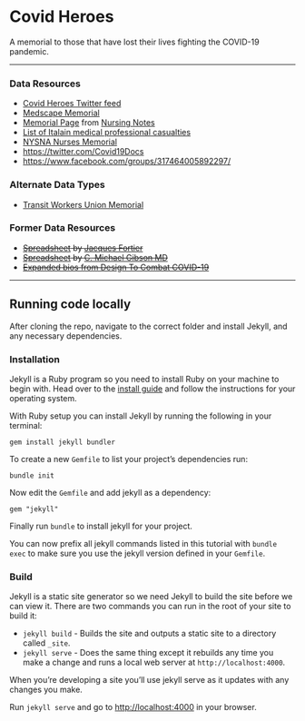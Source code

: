 # Covid Heroes
A memorial to those that have lost their lives fighting the COVID-19 pandemic.

---

### Data Resources
- [Covid Heroes Twitter feed](https://twitter.com/HeroesCovid)
- [Medscape Memorial](https://www.medscape.com/viewarticle/927976)
- [Memorial Page](https://nursingnotes.co.uk/covid-19-memorial/) from [Nursing Notes](https://twitter.com/NursingNotesUK/)
- [List of Italain medical professional casualties](https://portale.fnomceo.it/elenco-dei-medici-caduti-nel-corso-dellepidemia-di-covid-19/)
- [NYSNA Nurses Memorial](https://www.nysna.org/memoriam-fallen-nysna-nurses)
- https://twitter.com/Covid19Docs
- https://www.facebook.com/groups/317464005892297/

### Alternate Data Types
- [Transit Workers Union Memorial](http://www.twulocal100.org/memoriam)

### Former Data Resources
- ~~[Spreadsheet](https://docs.google.com/spreadsheets/d/1jlqsf3MVYyLBFewxO3MHkgGsXZOzrteo18t9ZljUIMg/edit#gid=1746956167) by [Jacques Fortier](https://twitter.com/jacquesgt)~~
- ~~[Spreadsheet](https://docs.google.com/spreadsheets/d/1pFdoZqjnDRaSzJi0JJJ3f5zdb87Q5tL3zc4nGx1nejI/edit#gid=1744604459) by [C. Michael Gibson MD](https://twitter.com/CMichaelGibson)~~
- ~~[Expanded bios from Design To Combat COVID-19](https://docs.google.com/document/d/13OGjxdv1MKCvRGWg8sHRvaU0LNoMNl2RNlmC6YoXRUw/edit)~~

---

## Running code locally
After cloning the repo, navigate to the correct folder and install Jekyll, and any necessary dependencies.


### Installation
Jekyll is a Ruby program so you need to install Ruby on your machine to begin with. Head over to the [install guide](https://jekyllrb.com/docs/installation/) and follow the instructions for your operating system.

With Ruby setup you can install Jekyll by running the following in your terminal:
```
gem install jekyll bundler
```

To create a new `Gemfile` to list your project’s dependencies run:
```
bundle init
```

Now edit the `Gemfile` and add jekyll as a dependency:
```
gem "jekyll"
```

Finally run `bundle` to install jekyll for your project.

You can now prefix all jekyll commands listed in this tutorial with `bundle exec` to make sure you use the jekyll version defined in your `Gemfile`.


### Build
Jekyll is a static site generator so we need Jekyll to build the site before we can view it. There are two commands you can run in the root of your site to build it:

- `jekyll build` - Builds the site and outputs a static site to a directory called `_site`.
- `jekyll serve` - Does the same thing except it rebuilds any time you make a change and runs a local web server at `http://localhost:4000`.

When you’re developing a site you’ll use jekyll serve as it updates with any changes you make.

Run `jekyll serve` and go to [http://localhost:4000](http://localhost:4000) in your browser.
